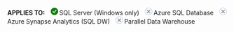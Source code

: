 <Token>**APPLIES TO:** ![yes](media/yes.png)SQL Server (Windows only) ![no](media/no.png)Azure SQL Database ![no](media/no.png)Azure Synapse Analytics (SQL DW) ![no](media/no.png)Parallel Data Warehouse </Token>